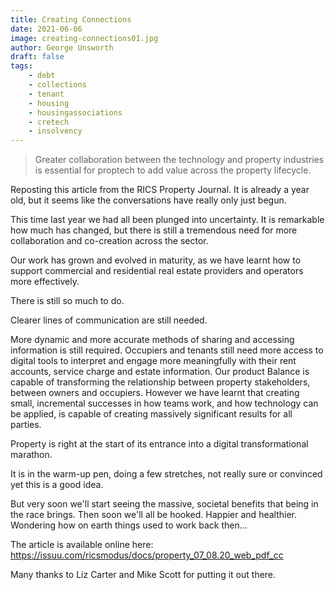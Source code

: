 ```yaml
---
title: Creating Connections
date: 2021-06-06
image: creating-connections01.jpg
author: George Unsworth
draft: false
tags:
    - debt  
    - collections
    - tenant   
    - housing
    - housingassociations 
    - cretech
    - insolvency
---
```


> Greater collaboration between the technology and property industries is essential for proptech to add value across the property lifecycle.

Reposting this article from the RICS Property Journal. It is already a year old, but it seems like the conversations have really only just begun.

This time last year we had all been plunged into uncertainty. It is remarkable how much has changed, but there is still a tremendous need for more collaboration and co-creation across the sector.

Our work has grown and evolved in maturity, as we have learnt how to support commercial and residential real estate providers and operators more effectively.

There is still so much to do.

Clearer lines of communication are still needed.

More dynamic and more accurate methods of sharing and accessing information is still required.
Occupiers and tenants still need more access to digital tools to interpret and engage more meaningfully with their rent accounts, service charge and estate information.
Our product Balance is capable of transforming the relationship between property stakeholders, between owners and occupiers. However we have learnt that creating small, incremental successes in how teams work, and how technology can be applied, is capable of creating massively significant results for all parties.

Property is right at the start of its entrance into a digital transformational marathon.

It is in the warm-up pen, doing a few stretches, not really sure or convinced yet this is a good idea.

But very soon we'll start seeing the massive, societal benefits that being in the race brings. Then soon we'll all be hooked. Happier and healthier. Wondering how on earth things used to work back then...

The article is available online here: https://issuu.com/ricsmodus/docs/property_07_08.20_web_pdf_cc

Many thanks to Liz Carter and Mike Scott for putting it out there.
